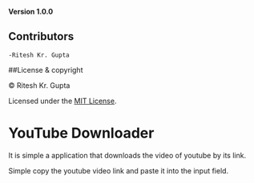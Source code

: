 **Version 1.0.0**

## Contributors

	-Ritesh Kr. Gupta

##License & copyright

© Ritesh Kr. Gupta

Licensed under the [MIT License](LICENSE.txt).


# YouTube Downloader
It is simple a application that downloads the video of youtube by its link.

Simple copy the youtube video link and paste it into the input field.
